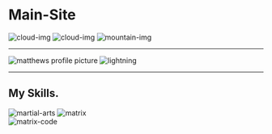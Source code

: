 # Main-Site

<div class="top-container">
  <img class="top-cloud" src="Images\cloud.png" alt="cloud-img">
  <img class="bottom-cloud" src="Images\cloud.png" alt="cloud-img">
  <img src="Images\mountain.png" alt="mountain-img">
</div>
<hr>
<div class="middle-container">
  <div class="profile">
    <img class="profile-picture" src="Images\thumbnail2.jpg" alt="matthews profile picture">
    <img class="lightning" src="https://media.giphy.com/media/vt2UahsYgKKIg/giphy.gif" alt="lightning">
  </div>
  <hr>
  <div class="skills">
    <h2>My Skills.</h2>
    <div class="skill-row">
      <img class="martial-arts" src="C:\Users\mkouk24\Desktop/martial-arts.jpg" alt="martial-arts">
      <img class="gif" src="https://media.giphy.com/media/3o7btNhMBytxAM6YBa/giphy.gif" alt="matrix">
    </div>
    <div class="skill-row">
      <img class="matrix-code" src="https://media.giphy.com/media/10zxDv7Hv5RF9C/giphy.gif" alt="matrix-code">
    </div>
  </div>
